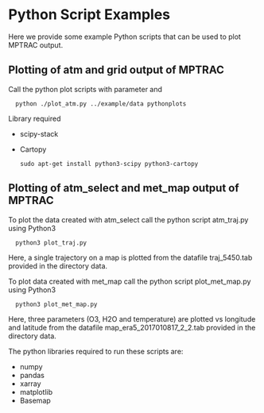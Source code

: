# Python Script  Examples 

Here we provide some example Python scripts that can be used to plot MPTRAC output.

## Plotting of atm and grid output of MPTRAC

Call the python plot scripts with parameter <datadir> and <plotdir>

      python ./plot_atm.py ../example/data pythonplots

Library required

* scipy-stack
* Cartopy

      sudo apt-get install python3-scipy python3-cartopy

## Plotting of atm_select and met_map output of MPTRAC

To plot the data created with atm_select call the python script atm_traj.py using Python3

      python3 plot_traj.py

Here, a single trajectory on a map is plotted from the datafile traj_5450.tab provided in the directory data. 

To plot data created with met_map call the python script plot_met_map.py using Python3  

      python3 plot_met_map.py

Here, three parameters (O3, H2O and temperature) are plotted vs longitude and latitude from the datafile map_era5_2017010817_2_2.tab provided in the directory data.       

The python libraries required to run these scripts are:

* numpy
* pandas
* xarray
* matplotlib
* Basemap
